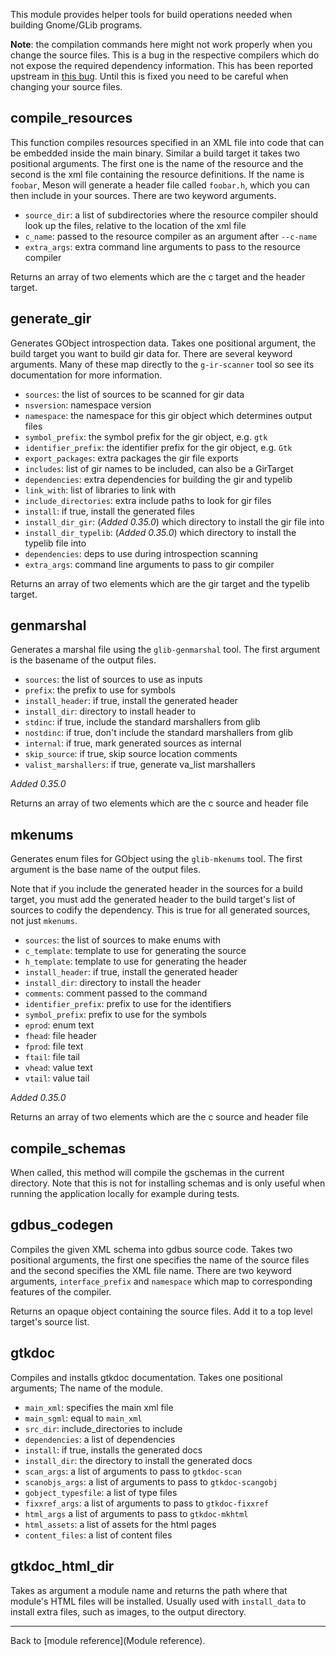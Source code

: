 This module provides helper tools for build operations needed when building Gnome/GLib programs.

**Note**: the compilation commands here might not work properly when you change the source files. This is a bug in the respective compilers which do not expose the required dependency information. This has been reported upstream in [this bug](https://bugzilla.gnome.org/show_bug.cgi?id=745754). Until this is fixed you need to be careful when changing your source files.

## compile_resources

This function compiles resources specified in an XML file into code that can be embedded inside the main binary. Similar a build target it takes two positional arguments. The first one is the name of the resource and the second is the xml file containing the resource definitions. If the name is `foobar`, Meson will generate a header file called `foobar.h`, which you can then include in your sources. There are two keyword arguments.

* `source_dir`: a list of subdirectories where the resource compiler should look up the files, relative to the location of the xml file
* `c_name`: passed to the resource compiler as an argument after `--c-name`
* `extra_args`: extra command line arguments to pass to the resource compiler

Returns an array of two elements which are the c target and the header target.

## generate_gir

Generates GObject introspection data. Takes one positional argument, the build target you want to build gir data for. There are several keyword arguments. Many of these map directly to the `g-ir-scanner` tool so see its documentation for more information.

* `sources`: the list of sources to be scanned for gir data
* `nsversion`: namespace version
* `namespace`: the namespace for this gir object which determines output files
* `symbol_prefix`: the symbol prefix for the gir object, e.g. `gtk`
* `identifier_prefix`: the identifier prefix for the gir object, e.g. `Gtk`
* `export_packages`: extra packages the gir file exports
* `includes`: list of gir names to be included, can also be a GirTarget
* `dependencies`: extra dependencies for building the gir and typelib
* `link_with`: list of libraries to link with
* `include_directories`: extra include paths to look for gir files
* `install`: if true, install the generated files
* `install_dir_gir`: (*Added 0.35.0*) which directory to install the gir file into
* `install_dir_typelib`: (*Added 0.35.0*) which directory to install the typelib file into
* `dependencies`: deps to use during introspection scanning
* `extra_args`: command line arguments to pass to gir compiler

Returns an array of two elements which are the gir target and the typelib target.

## genmarshal

Generates a marshal file using the `glib-genmarshal` tool. The first argument is the basename of
the output files.

* `sources`: the list of sources to use as inputs
* `prefix`: the prefix to use for symbols
* `install_header`: if true, install the generated header
* `install_dir`: directory to install header to
* `stdinc`: if true, include the standard marshallers from glib
* `nostdinc`: if true, don't include the standard marshallers from glib
* `internal`: if true, mark generated sources as internal
* `skip_source`: if true, skip source location comments
* `valist_marshallers`: if true, generate va_list marshallers


*Added 0.35.0*

Returns an array of two elements which are the c source and header file

## mkenums

Generates enum files for GObject using the `glib-mkenums` tool. The first argument is the base name of
the output files.

Note that if you include the generated header in the sources for a build target, you must add the generated header to the build target's list of sources to codify the dependency. This is true for all generated sources, not just `mkenums`.

* `sources`: the list of sources to make enums with
* `c_template`: template to use for generating the source
* `h_template`: template to use for generating the header
* `install_header`: if true, install the generated header
* `install_dir`: directory to install the header
* `comments`: comment passed to the command
* `identifier_prefix`: prefix to use for the identifiers
* `symbol_prefix`: prefix to use for the symbols
* `eprod`: enum text
* `fhead`: file header
* `fprod`: file text
* `ftail`: file tail
* `vhead`: value text
* `vtail`: value tail

*Added 0.35.0*

Returns an array of two elements which are the c source and header file

## compile_schemas

When called, this method will compile the gschemas in the current directory. Note that this is not
for installing schemas and is only useful when running the application locally for example during tests.

## gdbus_codegen

Compiles the given XML schema into gdbus source code. Takes two positional arguments, the first one specifies the name of the source files and the second specifies the XML file name. There are two keyword arguments, `interface_prefix` and `namespace` which map to corresponding features of the compiler.

Returns an opaque object containing the source files. Add it to a top level target's source list.

## gtkdoc

Compiles and installs gtkdoc documentation. Takes one positional arguments; The name of the module.

* `main_xml`: specifies the main xml file
* `main_sgml`: equal to `main_xml`
* `src_dir`: include_directories to include
* `dependencies`: a list of dependencies
* `install`: if true, installs the generated docs
* `install_dir`: the directory to install the generated docs
* `scan_args`: a list of arguments to pass to `gtkdoc-scan`
* `scanobjs_args`: a list of arguments to pass to `gtkdoc-scangobj`
* `gobject_typesfile`: a list of type files
* `fixxref_args`: a list of arguments to pass to `gtkdoc-fixxref`
* `html_args` a list of arguments to pass to `gtkdoc-mkhtml`
* `html_assets`: a list of assets for the html pages
* `content_files`: a list of content files

## gtkdoc_html_dir

Takes as argument a module name and returns the path where that module's HTML files will be installed. Usually used with `install_data` to install extra files, such as images, to the output directory.

---

Back to [module reference](Module reference).
